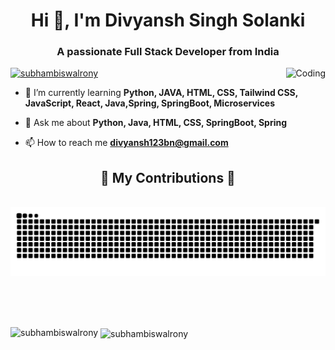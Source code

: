 <h1 align="center">Hi 👋, I'm Divyansh Singh Solanki</h1>
<h3 align="center">A passionate Full Stack Developer from India</h3>

<img align="right" src="https://komarev.com/ghpvc/?username=divyansh123bn&label=Profile%20views&color=0e75b6&style=flat" alt="Coding" />

<p align="left"> <a href="https://github.com/ryo-ma/github-profile-trophy"><img src="https://github-profile-trophy.vercel.app/?username=divyansh123bn" alt="subhambiswalrony" /></a> </p>

- 🌱 I’m currently learning **Python, JAVA, HTML, CSS, Tailwind CSS, JavaScript, React, Java,Spring, SpringBoot, Microservices**

- 💬 Ask me about **Python, Java, HTML, CSS, SpringBoot, Spring**

- 📫 How to reach me **divyansh123bn@gmail.com**

<div align="center">
  <h2>🐍 My Contributions 🐍</h2>
  <br>
  <img alt="snake eating my contributions" src="https://raw.githubusercontent.com/champati-v/champati-v/output/github-contribution-grid-snake.svg" />
  
  <br/><br/><br/>
</div>

<p><img align="left" src="https://github-readme-stats.vercel.app/api/top-langs?username=divyansh123bn&show_icons=true&locale=en&layout=compact" alt="subhambiswalrony" /></p>

<p>&nbsp;<img align="center" src="https://github-readme-stats.vercel.app/api?username=divyansh123bn&show_icons=true&locale=en" alt="subhambiswalrony" /></p>
